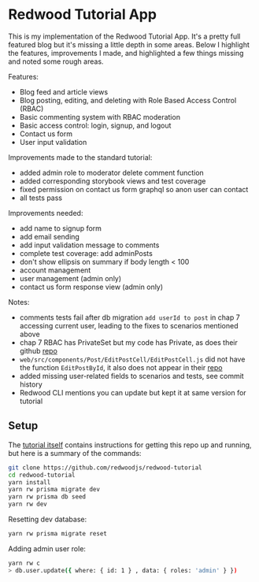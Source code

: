 # Redwood Tutorial App

This is my implementation of the Redwood Tutorial App. It's a pretty full featured blog but it's missing a little depth in some areas. Below I highlight the features, improvements I made, and highlighted a few things missing and noted some rough areas.

Features:
- Blog feed and article views
- Blog posting, editing, and deleting with Role Based Access Control (RBAC)
- Basic commenting system with RBAC moderation
- Basic access control: login, signup, and logout
- Contact us form
- User input validation

Improvements made to the standard tutorial:
- added admin role to moderator delete comment function
- added corresponding storybook views and test coverage
- fixed permission on contact us form graphql so anon user can contact
- all tests pass

Improvements needed:
- add name to signup form
- add email sending
- add input validation message to comments
- complete test coverage: add adminPosts
- don't show ellipsis on summary if body length < 100
- account management
- user management (admin only)
- contact us form response view (admin only)

Notes:
- comments tests fail after db migration `add userId to post` in chap 7 accessing current user, leading to the fixes to scenarios mentioned above
- chap 7 RBAC has PrivateSet but my code has Private, as does their github [repo](https://github.com/redwoodjs/redwood-tutorial/blob/4f17151f7fffb03593f9451bf5e307676e569b3c/web/src/Routes.jsx#L24)
- `web/src/components/Post/EditPostCell/EditPostCell.js` did not have the function `EditPostById`, it also does not appear in their [repo](https://github.com/redwoodjs/redwood-tutorial/blob/4f17151f7fffb03593f9451bf5e307676e569b3c/web/src/components/Post/EditPostCell/EditPostCell.js#L7)
- added missing user-related fields to scenarios and tests, see commit history
- Redwood CLI mentions you can update but kept it at same version for tutorial

## Setup

The [tutorial itself](https://redwoodjs.com/docs/tutorial/chapter1/prerequisites) contains instructions for getting this repo up and running, but here is a summary of the commands:

```bash
git clone https://github.com/redwoodjs/redwood-tutorial
cd redwood-tutorial
yarn install
yarn rw prisma migrate dev
yarn rw prisma db seed
yarn rw dev
```

Resetting dev database:
```bash
yarn rw prisma migrate reset
```

Adding admin user role:
```bash
yarn rw c
> db.user.update({ where: { id: 1 } , data: { roles: 'admin' } })
```
